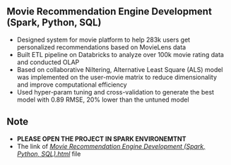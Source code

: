 ## Movie Recommendation Engine Development (Spark, Python, SQL)
- Designed system for movie platform to help 283k users get personalized recommendations based on MovieLens data
- Built ETL pipeline on Databricks to analyze over 100k movie rating data and conducted OLAP
- Based on collaborative Niltering, Alternative Least Square (ALS) model was implemented on the user-movie
matrix to reduce dimensionality and improve computational efficiency
- Used hyper-param tuning and cross-validation to generate the best model with 0.89 RMSE, 20% lower than the
untuned model 

## Note
- **PLEASE OPEN THE PROJECT IN SPARK ENVIRONEMTNT**
- The link of *[Movie Recommendation Engine Development (Spark, Python, SQL).html](file:///Users/souyixin/Documents/GitHub/Movie-Recommendation-Engine-Development--Spark--Python--SQL-/Movie%20Recommendation%20Engine%20Development%20(Spark,%20Python,%20SQL).html)* file